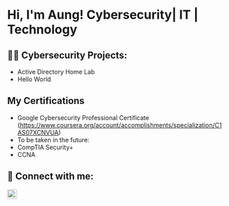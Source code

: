 <h1>Hi, I'm Aung! Cybersecurity| IT | Technology </h1>

<h2>👨‍💻 Cybersecurity Projects:</h2>

- Active Directory Home Lab
- Hello World

<h2>My Certifications</h2>

- Google Cybersecurity Professional Certificate (https://www.coursera.org/account/accomplishments/specialization/C1AS07XCNVUA)
- To be taken in the future:
- CompTIA Security+
- CCNA

<h2> 🤳 Connect with me:</h2>

[<img align="left" alt="JoshMadakor | LinkedIn" width="22px" src="https://cdn.jsdelivr.net/npm/simple-icons@v3/icons/linkedin.svg" />][linkedin]

[linkedin]: https://linkedin.com/in/aungkk
